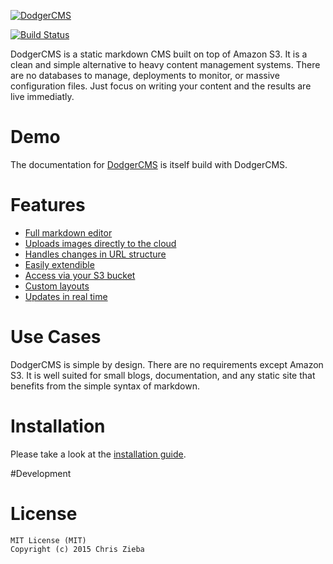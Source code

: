 [![DodgerCMS](http://i.imgur.com/EmVj8OL.png)](http://dodgercms.com/)

[![Build Status](https://travis-ci.org/ChrisZieba/dodgercms.svg)](https://travis-ci.org/ChrisZieba/dodgercms)
 
DodgerCMS is a static markdown CMS built on top of Amazon S3. It is a clean and simple alternative to heavy content management systems. There are no databases to manage, deployments to monitor, or massive configuration files. Just focus on writing your content and the results are live immediatly. 

# Demo

The documentation for [DodgerCMS](http://dodgercms.com) is itself build with DodgerCMS. 

# Features

- [Full markdown editor](http://dodgercms.com/features/editor)
- [Uploads images directly to the cloud](http://dodgercms.com/features/)
- [Handles changes in URL structure](http://dodgercms.com/features/)
- [Easily extendible](http://dodgercms.com/features/)
- [Access via your S3 bucket](http://dodgercms.com/features/)
- [Custom layouts](http://dodgercms.com/features/)
- [Updates in real time](http://dodgercms.com/features/)

# Use Cases

DodgerCMS is simple by design. There are no requirements except Amazon S3. It is well suited for small blogs, documentation, and any static site that benefits from the simple syntax of markdown.

# Installation

Please take a look at the [installation guide](http://dodgercms.com/help/installation).

#Development

# License

```
MIT License (MIT)
Copyright (c) 2015 Chris Zieba
```